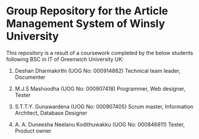 # Group Repository for the Article Management System of Winsly University

This repository is a result of a coursework completed by the below students following BSC in IT of Greenwich University UK:

1. Deshan Dharmakirthi (UOG No: 000914882) Technical team leader, Documenter 

2. M.J.S Mashoodha (UOG No: 000907418) Programmer, Web designer, Tester 

3. S.T.T.Y. Gunawardena (UOG No: 000907405) Scrum master, Information Architect, Database Designer 

4. A. A. Duneesha Neelanu Kodithuwakku (UOG No: 000846811) Tester, Product owner
